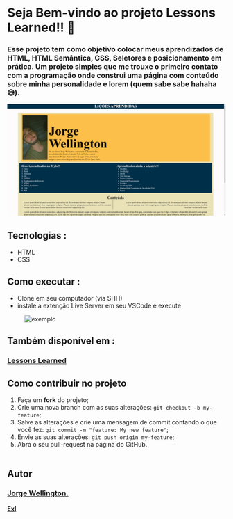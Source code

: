# Seja Bem-vindo ao projeto Lessons Learned!! 👶

### Esse projeto tem como objetivo colocar meus aprendizados de HTML, HTML Semântica, CSS, Seletores e posicionamento em prática. Um projeto simples que me trouxe o primeiro contato com a programação onde construi uma página com conteúdo sobre minha personalidade e lorem (quem sabe sabe hahaha😅).

<div style="margin-top:15px">
  <img alt="exibição do projeto" src="captura.png">
</div>

## Tecnologias :

<ul>
  <li>HTML</li>
  <li>CSS</li>
</ul>

## Como executar :

<ul>
  <li>Clone em seu computador (via SHH)</li>    
  <li>instale a extenção Live Server em seu VSCode e execute</li>
</ul>
<img width=500px style="margin-left: 40px" alt="exemplo" src="https://techstacker.com/static/b67ab1adeadeacd5164ee69e6cc07048/5e6b6/vscode-live-server-extension.png">


## Também disponível em :

<a href="https://lessons-learned-rouge.vercel.app/" ><h3>Lessons Learned</h3></a>

## Como contribuir no projeto
  1. Faça um **fork** do projeto;
  2. Crie uma nova branch com as suas alterações: `git checkout -b my-feature`;
  3. Salve as alterações e crie uma mensagem de commit contando o que você fez: `git commit -m "feature: My new feature"`;
  4. Envie as suas alterações: `git push origin my-feature`;
  5. Abra o seu pull-request na página do GitHub.<br><br>

##  Autor

<a href="https://www.linkedin.com/in/jorge-reis-dev/" ><h3>Jorge Wellington.</h3></a>

<a href="https://www.linkedin.com">
 <b>Exl</b></a> <a href="https://www.linkedin.com"></a>

